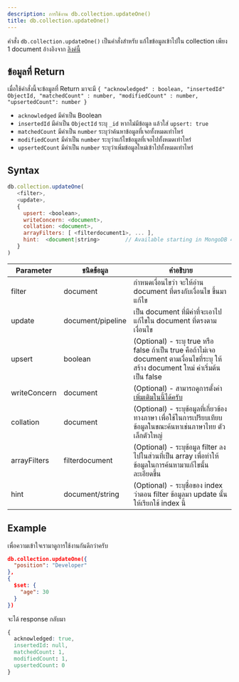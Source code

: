 ```yaml
---
description: การใช้งาน db.collection.updateOne()
title: db.collection.updateOne()
---
```


คำสั่ง `db.collection.updateOne()` เป็นคำสั่งสำหรับ แก้ไขข้อมูลเข้าไปใน collection เพียง 1 document
อ้างอิงจาก [ลิงค์นี้](https://www.mongodb.com/docs/manual/reference/method/db.collection.updateOne/)

## ข้อมูลที่ Return

เมื่อใช้คำสั่งนี้จะข้อมูลที่ Return มาจะมี
`{ "acknowledged" : boolean, "insertedId" ObjectId, "matchedCount" : number, "modifiedCount" : number, "upsertedCount": number }`

- `acknowledged` มีค่าเป็น Boolean
- `insertedId` มีค่าเป็น `ObjectId` ระบุ `_id` หากไม่มีข้อมูล แล้วใส่ `upsert: true`
- `matchedCount` มีค่าเป็น `number` ระบุว่าค้นหาข้อมูลที่เจอทั้งหมดเท่าไหร่
- `modifiedCount` มีค่าเป็น `number` ระบุว่าแก้ไขข้อมูลที่เจอไปทั้งหมดเท่าไหร่
- `upsertedCount` มีค่าเป็น `number` ระบุว่าเพิ่มข้อมูลใหม่เข้าไปทั้งหมดเท่าไหร่

## Syntax

```js
db.collection.updateOne(
   <filter>,
   <update>,
   {
     upsert: <boolean>,
     writeConcern: <document>,
     collation: <document>,
     arrayFilters: [ <filterdocument1>, ... ],
     hint:  <document|string>        // Available starting in MongoDB 4.2.1
   }
)
```

| Parameter      | ชนิดข้อมูล     | คำอธิบาย               |
| -------------- | ----------- | --------------------- |
| filter         | document    | กำหนดเงื่อนไขว่า จะให้อ่าน document ที่ตรงกับเงื่อนไข ขึ้นมาแก้ไข                                                             |
| update         | document/pipeline | เป็น document ที่มีค่าที่จะเอาไปแก้ไขใน document ที่ตรงตามเงื่อนไข                                                     |
| upsert         | boolean           | (Optional) - ระบุ true หรือ false ถ้าเป็น true คือถ้าไม่เจอ document ตามเงื่อนไขที่ระบุ ให้ สร้าง document ใหม่ ค่าเริ่มต้นเป็น false  |
| writeConcern   | document          | (Optional) - สามารถดูการตั้งค่า [เพิ่มเติมในนี้ได้ครับ](https://www.mongodb.com/docs/manual/reference/write-concern/) |
| collation      | document          | (Optional) - ระบุข้อมูลที่เกี่ยวข้องทางภาษา เพื่อใช้ในการเปรียบเทียบข้อมูลในขณะค้นหาเช่นภาษาไทย ตัวเล็กตัวใหญ่                   |
| arrayFilters   | filterdocument    | (Optional) - ระบุข้อมูล filter ลงไปในส่วนที่เป็น array เพื่อทำให้ข้อมูลในการค้นหามาแก้ไขนั้นละเอียดขึ้น                        |
| hint           | document/string   | (Optional) - ระบุชื่อของ index ว่าตอน filter ข้อมูลมา update นั้นให้เรียกใช้ index นี้                            |

## Example

เพื่อความเข้าใจเรามาดูการใช้งานกันดีกว่าครับ

```json
db.collection.updateOne({
  "position": "Developer"
},
{
  $set: {
    "age": 30
  }
})
```

จะได้ response กลับมา

```css
{
  acknowledged: true,
  insertedId: null,
  matchedCount: 1,
  modifiedCount: 1,
  upsertedCount: 0
}
```
